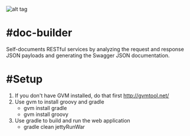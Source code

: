 ![alt tag](http://stack.to/wp-content/uploads//Cloud-Elements.png)

#doc-builder
=========
Self-documents RESTful services by analyzing the request and response JSON payloads and generating the Swagger JSON documentation.

#Setup
=========
1. If you don't have GVM installed, do that first http://gvmtool.net/
2. Use gvm to install groovy and gradle
   * gvm install gradle
   * gvm install groovy
3. Use gradle to build and run the web application
   * gradle clean jettyRunWar 
